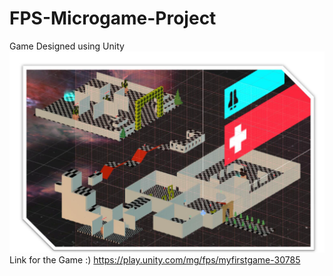 # FPS-Microgame-Project
Game Designed using Unity 
![Image](FPSGame.png)
Link for the Game :)
https://play.unity.com/mg/fps/myfirstgame-30785
